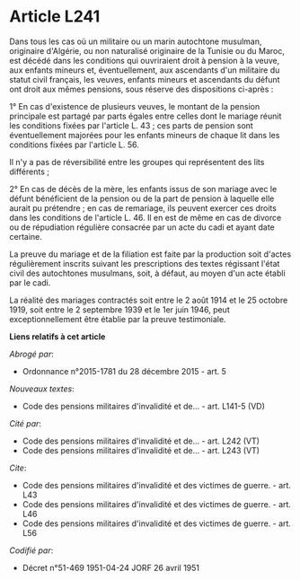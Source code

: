 # Article L241

Dans tous les cas où un militaire ou un marin autochtone musulman, originaire d'Algérie, ou non naturalisé originaire de la
Tunisie ou du Maroc, est décédé dans les conditions qui ouvriraient droit à pension à la veuve, aux enfants mineurs et,
éventuellement, aux ascendants d'un militaire du statut civil français, les veuves, enfants mineurs et ascendants du défunt
ont droit aux mêmes pensions, sous réserve des dispositions ci-après :

1° En cas d'existence de plusieurs veuves, le montant de la pension principale est partagé par parts égales entre celles dont
le mariage réunit les conditions fixées par l'article L. 43 ; ces parts de pension sont éventuellement majorées pour les
enfants mineurs de chaque lit dans les conditions fixées par l'article L. 56.

Il n'y a pas de réversibilité entre les groupes qui représentent des lits différents ;

2° En cas de décès de la mère, les enfants issus de son mariage avec le défunt bénéficient de la pension ou de la part de
pension à laquelle elle aurait pu prétendre ; en cas de remariage, ils peuvent exercer ces droits dans les conditions de
l'article L. 46. Il en est de même en cas de divorce ou de répudiation régulière consacrée par un acte du cadi et ayant date
certaine.

La preuve du mariage et de la filiation est faite par la production soit d'actes régulièrement inscrits suivant les
prescriptions des textes régissant l'état civil des autochtones musulmans, soit, à défaut, au moyen d'un acte établi par le
cadi.

La réalité des mariages contractés soit entre le 2 août 1914 et le 25 octobre 1919, soit entre le 2 septembre 1939 et le 1er
juin 1946, peut exceptionnellement être établie par la preuve testimoniale.

**Liens relatifs à cet article**

_Abrogé par_:

  - Ordonnance n°2015-1781 du 28 décembre 2015 - art. 5

_Nouveaux textes_:

  - Code des pensions militaires d'invalidité et de... - art. L141-5 (VD)

_Cité par_:

  - Code des pensions militaires d'invalidité et de... - art. L242 (VT)
  - Code des pensions militaires d'invalidité et de... - art. L243 (VT)

_Cite_:

  - Code des pensions militaires d'invalidité et des victimes de guerre. - art. L43
  - Code des pensions militaires d'invalidité et des victimes de guerre. - art. L46
  - Code des pensions militaires d'invalidité et des victimes de guerre. - art. L56

_Codifié par_:

  - Décret n°51-469 1951-04-24 JORF 26 avril 1951
